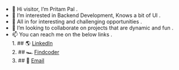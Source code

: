 - 👋 Hi visitor, I’m Pritam Pal .
- 👀 I’m interested in Backend Development, Knows a bit of UI .
- 🌱 All in for interesting and challenging opportunities .
- 💞️ I’m looking to collaborate on projects that are dynamic and fun .
- 📫 You can reach me on the below links .  
       1. ## 🌎 [LinkedIn](https://www.linkedin.com/in/pritampal1/)   
       2.  ## 🏎 [Findcoder](https://www.findcoder.io/u/pureart)    
       3.  ## 📧 [Email](pal.pritam1416131@gmail.com)   
     

<!---
PrimePP/PrimePP is a ✨ special ✨ repository because its `README.md` (this file) appears on your GitHub profile.
You can click the Preview link to take a look at your changes.
--->
